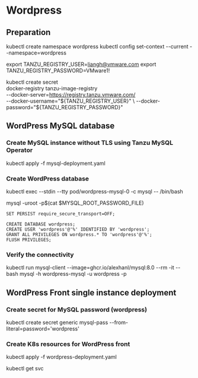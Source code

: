# Wordpress

## Preparation
kubectl create namespace wordpress
kubectl config set-context --current --namespace=wordpress

export TANZU_REGISTRY_USER=liangh@vmware.com
export TANZU_REGISTRY_PASSWORD=VMware1!

kubectl create secret \
docker-registry tanzu-image-registry  \
--docker-server=https://registry.tanzu.vmware.com/ \
--docker-username="${TANZU_REGISTRY_USER}"  \
--docker-password="${TANZU_REGISTRY_PASSWORD}"

## WordPress MySQL database

### Create MySQL instance without TLS using Tanzu MySQL Operator
kubectl apply -f mysql-deployment.yaml

### Create WordPress database
kubectl exec --stdin --tty pod/wordpress-mysql-0 -c mysql -- /bin/bash

mysql -uroot -p$(cat $MYSQL_ROOT_PASSWORD_FILE)

```
SET PERSIST require_secure_transport=OFF;

CREATE DATABASE wordpress;
CREATE USER 'wordpress'@'%' IDENTIFIED BY 'wordpress';
GRANT ALL PRIVILEGES ON wordpress.* TO 'wordpress'@'%';
FLUSH PRIVILEGES;
```
### Verify the connectivity 
kubectl run mysql-client --image=ghcr.io/alexhanl/mysql:8.0 --rm -it -- bash
mysql -h wordpress-mysql -u wordpress -p

## WordPress Front single instance deployment
### Create secret for MySQL password (wordpress)
kubectl create secret generic mysql-pass --from-literal=password='wordpress'

### Create K8s resources for WordPress front
kubectl apply -f wordpress-deployment.yaml

kubectl get svc

